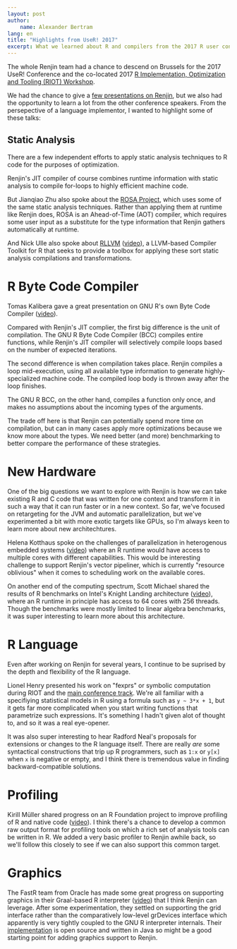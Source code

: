 ```yaml
---
layout: post
author: 
    name: Alexander Bertram
lang: en
title: "Highlights from UseR! 2017"
excerpt: What we learned about R and compilers from the 2017 R user conference.
---
```


The whole Renjin team had a chance to descend on Brussels for the 2017 UseR! Conference and the co-located
2017 [R Implementation, Optimization and Tooling (RIOT) Workshop](https://riotworkshop.github.io/). 

We had the chance to give a [few presentations on Renjin](/blog/2017-07-20-renjin-useR-2017.html), but 
we also had the opportunity to learn a lot from the other conference speakers. 
From the persepective of a language implementor, I wanted to highlight some of these talks:

## Static Analysis

There are a few independent efforts to apply static analysis techniques to R code for the purposes of optimization. 

Renjin's JIT compiler of course combines runtime information with static analysis to compile for-loops to highly efficient machine code.

But Jianqiao Zhu also spoke about the [ROSA Project](https://arxiv.org/abs/1704.02996), which uses some of the same static analysis techniques. Rather than applying them at runtime like Renjin does, ROSA is an Ahead-of-Time (AOT) compiler, which requires some user input as a substitute for the type information that Renjin gathers automatically at runtime.

And Nick Ulle also spoke about [RLLVM](https://github.com/duncantl/Rllvm)
([video](https://channel9.msdn.com/Events/useR-international-R-User-conferences/useR-International-R-User-2017-Conference/An-LLVM-based-Compiler-Toolkit-for-R)), a LLVM-based Compiler Toolkit for R that seeks to provide a toolbox for applying these sort static analysis
compilations and transformations.

# R Byte Code Compiler

Tomas Kalibera gave a great presentation on GNU R's own Byte Code Compiler ([video](https://channel9.msdn.com/Events/useR-international-R-User-conferences/useR-International-R-User-2017-Conference/Taking-Advantage-of-the-Byte-Code-Compiler)). 

Compared with Renjin's JIT complier, the first big difference is the unit of compilation. The GNU R Byte Code Compiler (BCC) compiles entire functions, while Renjin's JIT compiler will selectively compile loops based on the
number of expected iterations.

The second difference is when compilation takes place. Renjin compiles a loop mid-execution, using all available type information to 
generate highly-specialized machine code. The compiled loop body is thrown away after the loop finishes.

The GNU R BCC, on the other hand, compiles a function only once, and makes no assumptions about the incoming types of the arguments. 

The trade off here is that Renjin can potentially spend more time on compilation, but can in many cases apply more optimizations because
we know more about the types. We need better (and more) benchmarking to better compare the performance of these strategies.

# New Hardware

One of the big questions we want to explore with Renjin is how we can take existing R and C code that was written for 
one context and transform it in such a way that it can run faster or in a new context. So far, we've focused on
retargeting for the JVM and automatic parallelization, but we've experimented a bit with more exotic targets like GPUs, so I'm always
keen to learn more about new architechtures.

Helena Kotthaus spoke on the challenges of parallelization in heterogenous embedded systems ([video](https://channel9.msdn.com/Events/useR-international-R-User-conferences/useR-International-R-User-2017-Conference/R-goes-Mobile-Efficient-Scheduling-for-Parallel-R-Programs-on-Heterogeneous-Embedded-Systems)) where an R runtime would have access to multiple cores with different capabilities. This would
be interesting challenge to support Renjin's vector pipeliner, which is currently "resource oblivious" when it comes to scheduling
work on the available cores.

On another end of the computing spectrum, Scott Michael shared the results of R benchmarks on Intel's Knight Landing architecture
([video](https://channel9.msdn.com/Events/useR-international-R-User-conferences/useR-International-R-User-2017-Conference/Performance-Benchmarking-of-the-R-Programming-Environment-on-Knights-Landing)),
where an R runtime in principle has access to 64 cores with 256 threads. Though the benchmarks were mostly limited to linear algebra
benchmarks, it was super interesting to learn more about this architecture. 


# R Language

Even after working on Renjin for several years, I continue to be suprised by the depth and flexibility of the R language.

Lionel Henry presented his work on "fexprs" or symbolic computation during RIOT and the 
[main conference track](https://user2017.sched.com/event/Axoq/programming-with-tidyverse-grammars). We're all familiar
with a specifiying statistical models in R using a formula such as `y ~ 3*x + 1`, but it gets far more complicated when you
start writing functions that parametrize such expressions. It's something I hadn't given alot of thought to, and so it was a real 
eye-opener.

It was also super interesting to hear Radford Neal's proposals for extensions or changes to the R language itself. There are
really *are* some syntactical constructions that trip up R programmers, such as `1:x` or `y[x]` when `x` is negative or empty,
and I think there is tremendous value in finding backward-compatible solutions.

# Profiling

Kirill Müller shared progress on an R Foundation project to improve profiling of R and native code ([video](https://www.youtube.com/watch?v=THgNl-cN7Vc&list=PLIptkSEKleN17z3IAF6Pjc6tU755W67kv&index=2)). I think there's a chance to develop
a common raw output format for profiling tools on which a rich set of analysis tools can be written in R. We added a very basic
profiler to Renjin awhile back, so we'll follow this closely to see if we can also support this common target.

# Graphics

The FastR team from Oracle has made some great progress on supporting graphics in their Graal-based R interpreter 
([video](https://www.youtube.com/watch?v=otXTGBTb-3w&list=PLIptkSEKleN17z3IAF6Pjc6tU755W67kv&index=3)) that I think Renjin
can leverage. After some experimentation, they settled on supporting the grid interface rather than the comparatively low-level
grDevices interface which apparently is very tightly coupled to the GNU R interpreter internals. Their 
[implementation](https://github.com/graalvm/fastr/tree/master/com.oracle.truffle.r.library/src/com/oracle/truffle/r/library/fastrGrid) is open source
and written in Java so might be a good starting point for adding graphics support to Renjin.




